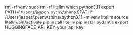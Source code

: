 rm -rf venv
sudo rm -rf litellm
which python3.11
export PATH="/Users/jasper/.pyenv/shims:$PATH"
/Users/jasper/.pyenv/shims/python3.11 -m venv litellm
source litellm/bin/activate
pip install litellm
pip install pydantic
export HUGGINGFACE_API_KEY=your_api_key